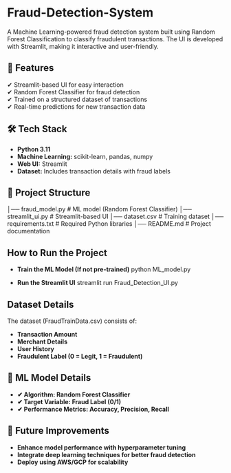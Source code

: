 # Fraud-Detection-System
A Machine Learning-powered fraud detection system built using Random Forest Classification to classify fraudulent transactions. The UI is developed with Streamlit, making it interactive and user-friendly.

## 📌 Features
✔ Streamlit-based UI for easy interaction  
✔ Random Forest Classifier for fraud detection  
✔ Trained on a structured dataset of transactions  
✔ Real-time predictions for new transaction data  

## 🛠 Tech Stack
- **Python 3.11**  
- **Machine Learning:** scikit-learn, pandas, numpy  
- **Web UI:** Streamlit  
- **Dataset:** Includes transaction details with fraud labels  

## 📂 Project Structure
│── fraud_model.py            # ML model (Random Forest Classifier)
│── streamlit_ui.py           # Streamlit-based UI
│── dataset.csv               # Training dataset
│── requirements.txt          # Required Python libraries
│── README.md                 # Project documentation

## How to Run the Project
- **Train the ML Model (If not pre-trained)**
python ML_model.py

- **Run the Streamlit UI**
streamlit run Fraud_Detection_UI.py

## Dataset Details
The dataset (FraudTrainData.csv) consists of:
- **Transaction Amount**
- **Merchant Details**
- **User History**
- **Fraudulent Label (0 = Legit, 1 = Fraudulent)**
  
## 🧠 ML Model Details
- **✔ Algorithm: Random Forest Classifier**
- **✔ Target Variable: Fraud Label (0/1)**
- **✔ Performance Metrics: Accuracy, Precision, Recall**

## 🎯 Future Improvements
- **Enhance model performance with hyperparameter tuning**
- **Integrate deep learning techniques for better fraud detection**
- **Deploy using AWS/GCP for scalability**


